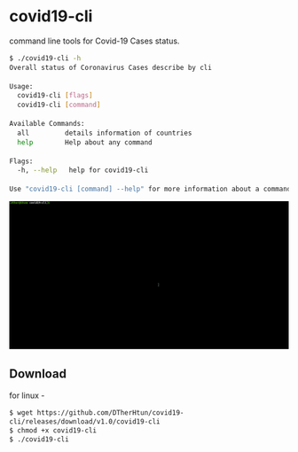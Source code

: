 # covid19-cli

command line tools for Covid-19 Cases status.

```bash
$ ./covid19-cli -h
Overall status of Coronavirus Cases describe by cli

Usage:
  covid19-cli [flags]
  covid19-cli [command]

Available Commands:
  all         details information of countries
  help        Help about any command

Flags:
  -h, --help   help for covid19-cli

Use "covid19-cli [command] --help" for more information about a command.
```

![](.gif/covid19-cli.gif)


## Download

for linux - 
```
$ wget https://github.com/DTherHtun/covid19-cli/releases/download/v1.0/covid19-cli
$ chmod +x covid19-cli
$ ./covid19-cli
```
